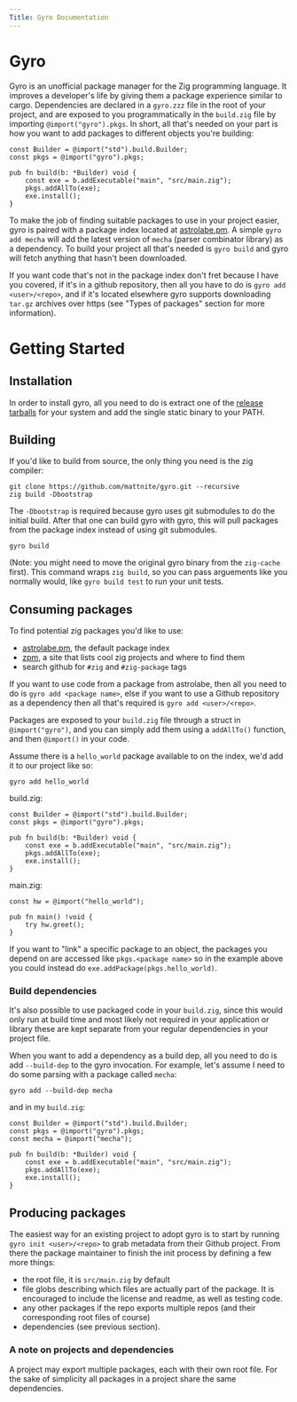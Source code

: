 ```yaml
---
Title: Gyro Documentation
---
```


# Gyro

Gyro is an unofficial package manager for the Zig programming language. It
improves a developer's life by giving them a package experience similar to
cargo. Dependencies are declared in a `gyro.zzz` file in the root of your
project, and are exposed to you programmatically in the `build.zig` file by
importing `@import("gyro").pkgs`. In short, all that's needed on your part is
how you want to add packages to different objects you're building:

```zig
const Builder = @import("std").build.Builder;
const pkgs = @import("gyro").pkgs;

pub fn build(b: *Builder) void {
    const exe = b.addExecutable("main", "src/main.zig");
    pkgs.addAllTo(exe);
    exe.install();
}
```

To make the job of finding suitable packages to use in your project easier, gyro
is paired with a package index located at [astrolabe.pm](https://astrolabe.pm).
A simple `gyro add mecha` will add the latest version of `mecha` (parser
combinator library) as a dependency. To build your project all that's needed is
`gyro build` and gyro will fetch anything that hasn't been downloaded.

If you want code that's not in the package index don't fret because I have you
covered, if it's in a github repository, then all you have to do is `gyro add
<user>/<repo>`, and if it's located elsewhere gyro supports downloading `tar.gz`
archives over https (see "Types of packages" section for more information).

# Getting Started

## Installation

In order to install gyro, all you need to do is extract one of the [release
tarballs](https://github.com/mattnite/gyro/releases) for your system and add
the single static binary to your PATH.

## Building

If you'd like to build from source, the only thing you need is the zig compiler:

```
git clone https://github.com/mattnite/gyro.git --recursive
zig build -Dbootstrap
```

The `-Dbootstrap` is required because gyro uses git submodules to do the
initial build. After that one can build gyro with gyro, this will pull packages
from the package index instead of using git submodules.

```
gyro build
```

(Note: you might need to move the original gyro binary from the `zig-cache`
first).  This command wraps `zig build`, so you can pass arguements like you
normally would, like `gyro build test` to run your unit tests.

## Consuming packages

To find potential zig packages you'd like to use:
- [astrolabe.pm](https://astrolabe.pm), the default package index
- [zpm](https://zpm.random-projects.net), a site that lists cool zig projects
  and where to find them
- search github for `#zig` and `#zig-package` tags

If you want to use code from a package from astrolabe, then all you need to do
is `gyro add <package name>`, else if you want to use a Github repository as a
dependency then all that's required is `gyro add <user>/<repo>`.

Packages are exposed to your `build.zig` file through a struct in
`@import("gyro")`, and you can simply add them using a `addAllTo()` function,
and then `@import()` in your code.

Assume there is a `hello_world` package available to on the index, we'd add it
to our project like so:

```
gyro add hello_world
```

build.zig:

```zig
const Builder = @import("std").build.Builder;
const pkgs = @import("gyro").pkgs;

pub fn build(b: *Builder) void {
    const exe = b.addExecutable("main", "src/main.zig");
    pkgs.addAllTo(exe);
    exe.install();
}
``` 

main.zig:

```zig
const hw = @import("hello_world");

pub fn main() !void {
    try hw.greet();
}
```

If you want to "link" a specific package to an object, the packages you depend
on are accessed like `pkgs.<package name>` so in the example above you could
instead do `exe.addPackage(pkgs.hello_world)`.

### Build dependencies

It's also possible to use packaged code in your `build.zig`, since this would
only run at build time and most likely not required in your application or
library these are kept separate from your regular dependencies in your project file.

When you want to add a dependency as a build dep, all you need to do is add
`--build-dep` to the gyro invocation. For example, let's assume I need to do
some parsing with a package called `mecha`:

```
gyro add --build-dep mecha
```

and in my `build.zig`:

```zig
const Builder = @import("std").build.Builder;
const pkgs = @import("gyro").pkgs;
const mecha = @import("mecha");

pub fn build(b: *Builder) void {
    const exe = b.addExecutable("main", "src/main.zig");
    pkgs.addAllTo(exe);
    exe.install();
}
```

## Producing packages

The easiest way for an existing project to adopt gyro is to start by running
`gyro init <user>/<repo>` to grab metadata from their Github project. From
there the package maintainer to finish the init process by defining a few more things:
- the root file, it is `src/main.zig` by default
- file globs describing which files are actually part of the package. It is
  encouraged to include the license and readme, as well as testing code.
- any other packages if the repo exports multiple repos (and their
  corresponding root files of course)
- dependencies (see previous section).

### A note on projects and dependencies

A project may export multiple packages, each with their own root file. For the
sake of simplicity all packages in a project share the same dependencies.
